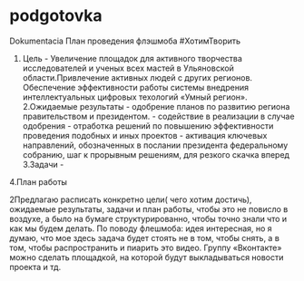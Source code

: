 # podgotovka
Dokumentacia 
План проведения флэшмоба #ХотимТворить
1. Цель - Увеличение площадок для активного творчества исследователей и ученых всех мастей в Ульяновской области.Привлечение активных людей с других регионов. Обеспечение эффективности работы системы внедрения интеллектуальных цифровых техологий «Умный регион».
2.Ожидаемые результаты - одобрение планов по развитию региона правительством и президентом.
                       - содействие в реализации в случае одобрения
                       - отработка решений по повышению эффективности проведения подобных и иных проектов
                       - активация ключевых направлений, обозначенных в послании президента федеральному собранию, шаг к прорывным                                  решениям, для резкого скачка вперед
3.Задачи - 



4.План работы


2Предлагаю расписать конкретно цели( чего хотим достичь), ожидаемые результаты, задачи и план работы, чтобы это не повисло в воздухе, а было на бумаге структурированно, чтобы точно знали что и как мы будем делать. 
По поводу флешмоба: идея интересная, но я думаю, что мое здесь задача будет стоять не в том, чтобы снять, а в том, чтобы распространить и пиарить это видео. 
Группу «Вконтакте» можно сделать площадкой, на которой будут выкладываться новости проекта и тд.

